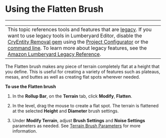 # Using the Flatten Brush<a name="terrain-landforms-flatten-brush"></a>


****  

|  | 
| --- |
| This topic references tools and features that are [legacy](https://docs.aws.amazon.com/lumberyard/latest/userguide/ly-glos-chap.html#legacy)\. If you want to use legacy tools in Lumberyard Editor, disable the [CryEntity Removal gem](https://docs.aws.amazon.com/lumberyard/latest/userguide/gems-system-cryentity-removal-gem.html) using the [Project Configurator](https://docs.aws.amazon.com/lumberyard/latest/userguide/configurator-intro.html) or the [command line](https://docs.aws.amazon.com/lumberyard/latest/userguide/lmbr-exe.html)\. To learn more about legacy features, see the [Amazon Lumberyard Legacy Reference](https://docs.aws.amazon.com/lumberyard/latest/legacyreference/)\. | 

The Flatten brush makes any piece of terrain completely flat at a height that you define\. This is useful for creating a variety of features such as plateaus, mesas, and buttes as well as creating flat spots wherever needed\.

**To use the Flatten brush**

1. In the **Rollup Bar**, on the **Terrain** tab, click **Modify**, **Flatten**\.

1. In the level, drag the mouse to create a flat spot\. The terrain is flattened at the selected **Height** and **Diameter** brush settings\.

1. Under **Modify Terrain**, adjust **Brush Settings** and **Noise Settings** parameters as needed\. See [Terrain Brush Parameters](terrain-landforms-brush-params.md) for more information\.
